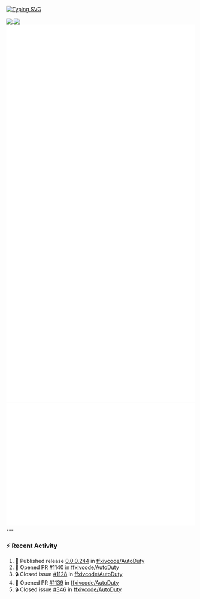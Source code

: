 [![Typing SVG](https://readme-typing-svg.demolab.com?font=Fira+Code&duration=1000&pause=1000&multiline=true&repeat=false&width=435&lines=Simon+Latusek+%7C+Gameplay+Engineer)](https://git.io/typing-svg)

<a href="https://github.com/anuraghazra/github-readme-stats">
  <img height=200 align="center" src="https://github-readme-stats.vercel.app/api?username=erdelf&theme=radical" />
</a>
<a href="https://github.com/anuraghazra/convoychat">
  <img height=200 align="center" src="https://streak-stats.demolab.com?user=erdelf&theme=radical&mode=weekly" />
</a>

<picture>
  <img src="/github-metrics.svg" alt="Metrics">
</picture>

<picture>
  <img src="/github-metrics-achievements.svg" alt="Achievements">
</picture>
---

### :zap: Recent Activity
<!--START_SECTION:activity-->
1. 🚀 Published release [0.0.0.244](https://github.com/ffxivcode/AutoDuty/releases/tag/0.0.0.244) in [ffxivcode/AutoDuty](https://github.com/ffxivcode/AutoDuty)
2. 💪 Opened PR [#1140](undefined) in [ffxivcode/AutoDuty](https://github.com/ffxivcode/AutoDuty)
3. 🔒 Closed issue [#1128](https://github.com/ffxivcode/AutoDuty/issues/1128) in [ffxivcode/AutoDuty](https://github.com/ffxivcode/AutoDuty)
4. 💪 Opened PR [#1139](undefined) in [ffxivcode/AutoDuty](https://github.com/ffxivcode/AutoDuty)
5. 🔒 Closed issue [#346](https://github.com/ffxivcode/AutoDuty/issues/346) in [ffxivcode/AutoDuty](https://github.com/ffxivcode/AutoDuty)
<!--END_SECTION:activity-->

<!--
**erdelf/erdelf** is a ✨ _special_ ✨ repository because its `README.md` (this file) appears on your GitHub profile.

Here are some ideas to get you started:

- 🔭 I’m currently working on ...
- 🌱 I’m currently learning ...
- 👯 I’m looking to collaborate on ...
- 🤔 I’m looking for help with ...
- 💬 Ask me about ...
- 📫 How to reach me: ...
- 😄 Pronouns: ...
- ⚡ Fun fact: ...
-->
